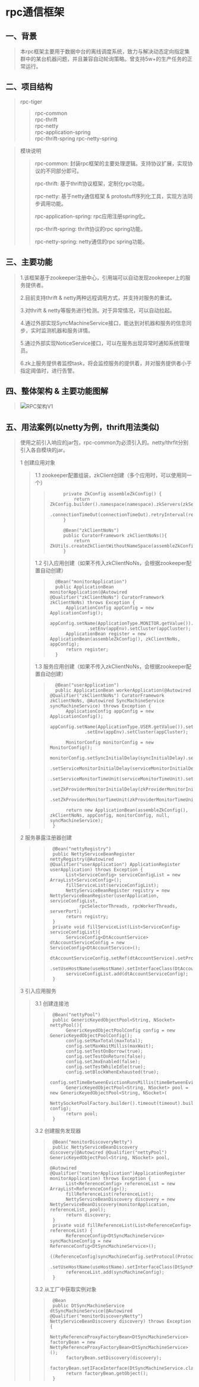 # rpc通信框架 
## 一、背景  
   >本rpc框架主要用于数据中台的离线调度系统，致力与解决动态定向指定集群中的某台机器问题，并且兼容自动轮询策略。曾支持5w+的生产任务的正常运行。
    
## 二、项目结构  
  >rpc-tiger   
  >>rpc-common        
  >>rpc-thrift   
  >>rpc-netty   
  >>rpc-application-spring  
  >>rpc-thrift-spring 
  >>rpc-netty-spring  
  
  >模块说明   
  >>rpc-common: 封装rpc框架的主要处理逻辑。支持协议扩展，实现协议的不同部分即可。  
  >> 
  >>rpc-thrift: 基于thrift协议框架，定制化rpc功能。   
  >>
  >>rpc-netty: 基于netty通信框架 & protostuff序列化工具，实现方法同步调用功能。   
  >>
  >>rpc-application-spring: rpc应用注册spring化。   
  >>
  >>rpc-thrift-spring: thrift协议的rpc spring功能。   
  >>
  >>rpc-netty-spring: netty通信的rpc spring功能。   
  
## 三、主要功能  
  >1.该框架基于zookeeper注册中心，引用端可以自动发现zookeeper上的服务提供者。   
  >
  >2.目前支持thrift & netty两种远程调用方式，并支持对服务的重试。   
  >
  >3.对thrift & netty等服务进行检测。对于异常情况，可以自动拉起。    
  >
  >4.通过外部实现SyncMachineService接口，能达到对机器和服务的信息同步，实时监测机器和服务详情。   
  >
  >5.通过外部实现NoticeService接口，可以在服务出现异常时通知系统管理员。   
  >
  >6.zk上服务提供者监控task，将会监控服务的提供着，并对服务提供者小于指定阈值时，进行告警。
  
## 四、整体架构 & 主要功能图解     
  >![RPC架构V1](https://user-images.githubusercontent.com/19148139/114145569-2063b600-9949-11eb-9cdc-9da25519e110.png)

## 五、用法案例(以netty为例，thrift用法类似)
  >使用之前引入响应的jar包，rpc-common为必须引入的。netty/thrfit分别引入各自模块的jar。   
  >
  >1 创建应用对象
  >>1.1 zookeeper配置组装，zkClient创建（多个应用时，可以使用同一个）
  >>>          private ZkConfig assembleZkConfig() {
  >>>              return ZkConfig.builder().namespace(namespace).zkServers(zkServers).sessionTimeOut(sessionTimeOut)
  >>>                      .connectionTimeOut(connectionTimeOut).retryInterval(retryInterval).retryTimes(retryTimes).build();
  >>>          }
  >>>      
  >>>          @Bean("zkClientNoNs")
  >>>          public CuratorFramework zkClientNoNs(){
  >>>              return ZkUtils.createZkClientWithoutNameSpace(assembleZkConfig());
  >>>          }
  >>1.2 引入应用创建（如果不传入zkClientNoNs，会根据zookeeper配置自动创建）
  >>>       @Bean("monitorApplication")
  >>>       public ApplicationBean monitorApplication(@Autowired @Qualifier("zkClientNoNs") CuratorFramework zkClientNoNs) throws Exception {
  >>>           ApplicationConfig appConfig = new ApplicationConfig();
  >>>           appConfig.setName(ApplicationType.MONITOR.getValue()).setGroup(appGroup).setOwner(monitorAppOwner)
  >>>                   .setEnv(appEnv).setCluster(appCluster);
  >>>           ApplicationBean register = new ApplicationBean(assembleZkConfig(), zkClientNoNs, appConfig);
  >>>           return register;
  >>>       }
  >>1.3 服务应用创建（如果不传入zkClientNoNs，会根据zookeeper配置自动创建）
  >>>       @Bean("userApplication")
  >>>       public ApplicationBean workerApplication(@Autowired @Qualifier("zkClientNoNs") CuratorFramework zkClientNoNs, @Autowired SyncMachineService syncMachineService) throws Exception {
  >>>           ApplicationConfig appConfig = new ApplicationConfig();
  >>>           appConfig.setName(ApplicationType.USER.getValue()).setGroup(appGroup).setOwner(userAppOwner)
  >>>                  .setEnv(appEnv).setCluster(appCluster);
  >>>
  >>>           MonitorConfig monitorConfig = new MonitorConfig();
  >>>           monitorConfig.setSyncInitialDelay(syncInitialDelay).setSyncDelay(syncDelay).setSyncTimeUnit(syncTimeUnit)
  >>>                   .setServiceMonitorInitialDelay(serviceMonitorInitialDelay).setServiceMonitorDelay(serviceMonitorDelay)
  >>>                  .setServiceMonitorTimeUnit(serviceMonitorTimeUnit).setAutoProcessServiceThread(isAutoProcessServiceThread)
  >>>                   .setZkProviderMonitorInitialDelay(zkProviderMonitorInitialDelay).setZkProviderMonitorDelay(zkProviderMonitorDelay)
  >>>                  .setZkProviderMonitorTimeUnit(zkProviderMonitorTimeUnit).setProvidersThreshold(providersThreshold);
  >>>  
  >>>           return new ApplicationBean(assembleZkConfig(), zkClientNoNs, appConfig, monitorConfig, null, syncMachineService);
  >>>      }
  >2 服务暴露注册器创建
  >>>      @Bean("nettyRegistry")
  >>>      public NettyServiceBeanRegister nettyRegistry(@Autowired @Qualifier("userApplication") ApplicationRegister userApplication) throws Exception {
  >>>           List<ServiceConfig> serviceConfigList = new ArrayList<ServiceConfig>();
  >>>           fillServiceList(serviceConfigList);
  >>>           NettyServiceBeanRegister registry = new NettyServiceBeanRegister(userApplication, serviceConfigList,
  >>>                rpcSelectorThreads, rpcWorkerThreads, serverPort);
  >>>           return registry;
  >>>      }
  >>>      private void fillServiceList(List<ServiceConfig> serviceConfigList){
  >>>           ServiceConfig<DtAccountService> dtAccountServiceConfig = new ServiceConfig<DtAccountService>();
  >>>           dtAccountServiceConfig.setRef(dtAccountService).setProtocol(ProtocolTypeEnum.NETTY.getValue())
  >>>                .setUseHostName(useHostName).setInterfaceClass(DtAccountService.class);
  >>>           serviceConfigList.add(dtAccountServiceConfig);
  >>>      }
  >3 引入应用服务
  >>3.1 创建连接池
  >>>      @Bean("nettyPool")
  >>>      public GenericKeyedObjectPool<String, NSocket> nettyPool(){
  >>>           GenericKeyedObjectPoolConfig config = new GenericKeyedObjectPoolConfig();
  >>>           config.setMaxTotal(maxTotal);
  >>>           config.setMaxWaitMillis(maxWait);
  >>>           config.setTestOnBorrow(true);
  >>>           config.setTestOnReturn(false);
  >>>           config.setJmxEnabled(false);
  >>>           config.setTestWhileIdle(true);
  >>>           config.setBlockWhenExhausted(true);
  >>>           config.setTimeBetweenEvictionRunsMillis(timeBetweenEvictionRunsMillis);
  >>>           GenericKeyedObjectPool<String, NSocket> pool = new GenericKeyedObjectPool<String, NSocket>(
  >>>               NettySocketPoolFactory.builder().timeout(timeout).build(), config);
  >>>           return pool;
  >>>      }
  >>3.2 创建服务发现器
  >>>      @Bean("monitorDiscoveryNetty")
  >>>      public NettyServiceBeanDiscovery discovery(@Autowired @Qualifier("nettyPool") GenericKeyedObjectPool<String, NSocket> pool,
  >>>                                                         @Autowired @Qualifier("monitorApplication")ApplicationRegister monitorApplication) throws Exception {
  >>>           List<ReferenceConfig> referenceList = new ArrayList<ReferenceConfig>();
  >>>           fillReferenceList(referenceList);
  >>>           NettyServiceBeanDiscovery discovery = new NettyServiceBeanDiscovery(monitorApplication, referenceList, pool);
  >>>           return discovery;
  >>>      }
  >>>      private void fillReferenceList(List<ReferenceConfig> referenceList) {
  >>>           ReferenceConfig<DtSyncMachineService> syncMachineConfig = new ReferenceConfig<DtSyncMachineService>();
  >>>           ((ReferenceConfig)syncMachineConfig.setProtocol(ProtocolTypeEnum.NETTY.getValue())
  >>>               .setUseHostName(useHostName).setInterfaceClass(DtSyncMachineService.class)).setRetry(0);
  >>>           referenceList.add(syncMachineConfig);
  >>>      }
  >>3.2 从工厂中获取实例对象
  >>>      @Bean
  >>>      public DtSyncMachineService dtSyncMachineService(@Autowired @Qualifier("monitorDiscoveryNetty") NettyServiceBeanDiscovery discovery) throws Exception {
  >>>           NettyReferenceProxyFactoryBean<DtSyncMachineService> factoryBean = new NettyReferenceProxyFactoryBean<DtSyncMachineService>();
  >>>           factoryBean.setDiscovery(discovery);
  >>>           factoryBean.setIFaceInterface(DtSyncMachineService.class);
  >>>           return factoryBean.getObject();
  >>>      }